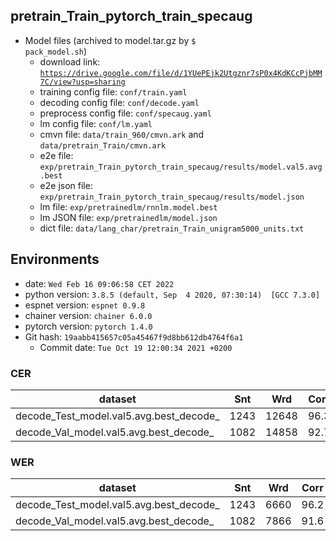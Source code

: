 ## pretrain_Train_pytorch_train_specaug

* Model files (archived to model.tar.gz by <code>$ pack_model.sh</code>)
  - download link: <code>https://drive.google.com/file/d/1YUePEjk2Utgznr7sP0x4KdKCcPjbMM7C/view?usp=sharing</code>
  - training config file: <code>conf/train.yaml</code>
  - decoding config file: <code>conf/decode.yaml</code>
  - preprocess config file: <code>conf/specaug.yaml</code>
  - lm config file: <code>conf/lm.yaml</code> 
  - cmvn file: <code>data/train_960/cmvn.ark</code> and <code>data/pretrain_Train/cmvn.ark</code>
  - e2e file: <code>exp/pretrain_Train_pytorch_train_specaug/results/model.val5.avg.best</code>
  - e2e json file: <code>exp/pretrain_Train_pytorch_train_specaug/results/model.json</code>
  - lm file: <code>exp/pretrainedlm/rnnlm.model.best</code>
  - lm JSON file: <code>exp/pretrainedlm/model.json</code>
  - dict file: <code>data/lang_char/pretrain_Train_unigram5000_units.txt</code>

## Environments
- date: `Wed Feb 16 09:06:58 CET 2022`
- python version: `3.8.5 (default, Sep  4 2020, 07:30:14)  [GCC 7.3.0]`
- espnet version: `espnet 0.9.8`
- chainer version: `chainer 6.0.0`
- pytorch version: `pytorch 1.4.0`
- Git hash: `19aabb415657c05a45467f9d8bb612db4764f6a1`
  - Commit date: `Tue Oct 19 12:00:34 2021 +0200`


### CER

|dataset|Snt|Wrd|Corr|Sub|Del|Ins|Err|S.Err|
|---|---|---|---|---|---|---|---|---|
|decode_Test_model.val5.avg.best_decode_|1243|12648|96.3|1.6|2.1|0.2|3.9|15.8| 
|decode_Val_model.val5.avg.best_decode_|1082|14858|92.7|3.2|4.1|0.9|8.2|38.2|

### WER

|dataset|Snt|Wrd|Corr|Sub|Del|Ins|Err|S.Err|
|---|---|---|---|---|---|---|---|---|
|decode_Test_model.val5.avg.best_decode_|1243|6660|96.2|2.1|1.7|0.4|4.2|15.7|
|decode_Val_model.val5.avg.best_decode_|1082|7866|91.6|4.7|3.7|1.0|9.4|38.2|
